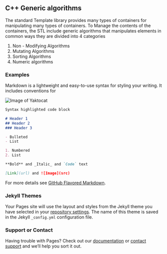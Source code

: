 ## C++ Generic algorithms

The standard Template library provides many types of containers for manipulating many types of containers. To Manage
the contents of the containers, the STL include generic algorithms that manipulates elements in common ways
they are divided into 4 categories

1. Non - Modifying Algorithms
2. Mutating Algorithms
3. Sorting Algorithms
4. Numeric algorithms

### Examples

Markdown is a lightweight and easy-to-use syntax for styling your writing. It includes conventions for

![Image of Yaktocat](https://octodex.github.com/images/yaktocat.png)

```markdown
Syntax highlighted code block

# Header 1
## Header 2
### Header 3

- Bulleted
- List

1. Numbered
2. List

**Bold** and _Italic_ and `Code` text

[Link](url) and ![Image](src)
```

For more details see [GitHub Flavored Markdown](https://guides.github.com/features/mastering-markdown/).

### Jekyll Themes

Your Pages site will use the layout and styles from the Jekyll theme you have selected in your [repository settings](https://github.com/evansMeja/C--Generic-Algorithms/settings). The name of this theme is saved in the Jekyll `_config.yml` configuration file.

### Support or Contact

Having trouble with Pages? Check out our [documentation](https://help.github.com/categories/github-pages-basics/) or [contact support](https://github.com/contact) and we’ll help you sort it out.
